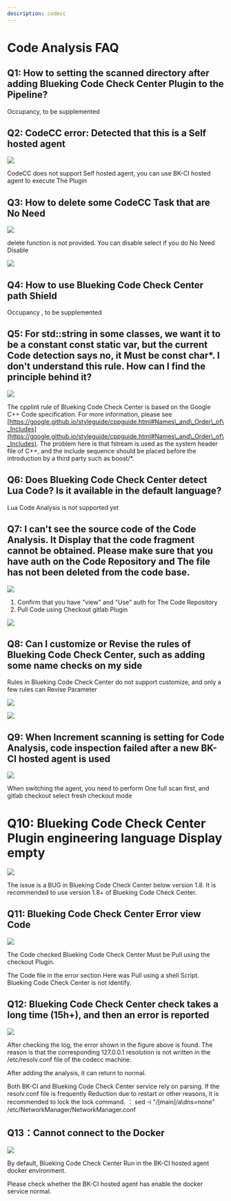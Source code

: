 ```yaml
---
description: codecc
---
```


 # Code Analysis FAQ 

 ## Q1: How to setting the scanned directory after adding Blueking Code Check Center Plugin to the Pipeline? 

 Occupancy, to be supplemented 

 ## Q2: CodeCC error: Detected that this is a Self hosted agent 

 ![](../../assets/WeComscreenshot_16393674859420.png) 

 CodeCC does not support Self hosted agent, you can use BK-CI hosted agent to execute The Plugin 

 ## Q3: How to delete some CodeCC Task that are No Need 

 ![](../../assets/WeComscreenshot_16394863726885.png) 

 delete function is not provided. You can disable select if you do No Need Disable 

 ![](../../assets/wecom-temp-86ae0a86fe2fc72292be8a99ea3aca3c.png) 

 ## Q4: How to use Blueking Code Check Center path Shield 

 Occupancy , to be supplemented 

 ## Q5: For std::string in some classes, we want it to be a constant const static var, but the current Code detection says no, it Must be const char\*.  I don't understand this rule. How can I find the principle behind it? 
![](../../assets/image-20220301101202-dqwHG.png)

 The cpplint rule of Blueking Code Check Center is based on the Google C++ Code specification. For more information, please see [https://google.github.io/styleguide/cppguide.html#Names\_and\_Order\_of\_Includes](https://google.github.io/styleguide/cppguide.html#Names\_and\_Order\_of\_Includes). The problem here is that fstream is used as the system header file of C++, and the include sequence should be placed before the introduction by a third party such as boost/\*. 

 ## Q6: Does Blueking Code Check Center detect Lua Code? Is it available in the default language? 

 Lua Code Analysis is not supported yet 

 ## Q7: I can't see the source code of the Code Analysis. It Display that the code fragment cannot be obtained. Please make sure that you have auth on the Code Repository and The file has not been deleted from the code base. 

 ![](../../assets/WeComscreenshot_162764646337.png) 

 1. Confirm that you have "view" and "Use" auth for The Code Repository 
 2. Pull Code using Checkout gitlab Plugin 

 ![](../../assets/wecom-temp-cf8119964a088f29ea8c6ab91207001b.png) 

 ## Q8: Can I customize or Revise the rules of Blueking Code Check Center, such as adding some name checks on my side 

 Rules in Blueking Code Check Center do not support customize, and only a few rules can Revise Parameter 

 ![](../../assets/wecom-temp-08d0c28a28b7da8ca0aa399a96834f15.png) 

 ![](../../assets/wecom-temp-54ddc1c54d449c261c04721f0cf403d2.png) 



 ## Q9: When Increment scanning is setting for Code Analysis, code inspection failed after a new BK-CI hosted agent is used 

 ![](../../assets/WeComscreenshot_16388456801202.png) 

 When switching the agent, you need to perform One full scan first, and gitlab checkout select fresh checkout mode 



 # Q10: Blueking Code Check Center Plugin engineering language Display empty 

 ![](../../assets/codecc_project_lang_error.png) 

 The issue is a BUG in Blueking Code Check Center below version 1.8.  It is recommended to use version 1.8+ of Blueking Code Check Center. 





 ## Q11: Blueking Code Check Center Error view Code 

 ![](../../assets/codecc_check_error.png) 

 The Code checked Blueking Code Check Center Must be Pull using the checkout Plugin. 

 The Code file in the error section Here was Pull using a shell Script.  Blueking Code Check Center is not Identify. 



 ## Q12: Blueking Code Check Center check takes a long time (15h+), and then an error is reported 

 ![](../../assets/codecc_post_error.png) 

After checking the log, the error shown in the figure above is found. The reason is that the corresponding 127.0.0.1 resolution is not written in the /etc/resolv.conf file of the codecc machine.

After adding the analysis, it can return to normal.



 Both BK-CI and Blueking Code Check Center service rely on parsing. If the resolv.conf file is frequently Reduction due to restart or other reasons, it is recommended to lock the lock command. ：
 sed -i "/\[main\]/a\dns=none" /etc/NetworkManager/NetworkManager.conf



## Q13：Cannot connect to the Docker

![](../../assets/codecc_docker_error.png)

 By default, Blueking Code Check Center Run in the BK-CI hosted agent docker environment. 

 Please check whether the BK-CI hosted agent has enable the docker service normal. 
